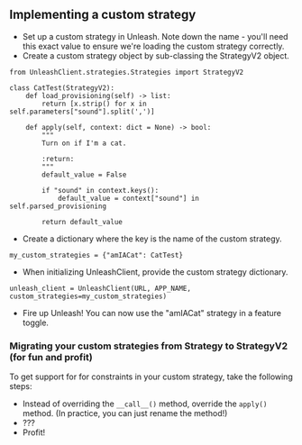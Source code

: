 ## Implementing a custom strategy

* Set up a custom strategy in Unleash.  Note down the name - you'll need this exact value to ensure we're loading the custom strategy correctly.
* Create a custom strategy object by sub-classing the StrategyV2 object. 

```
from UnleashClient.strategies.Strategies import StrategyV2

class CatTest(StrategyV2):
    def load_provisioning(self) -> list:
        return [x.strip() for x in self.parameters["sound"].split(',')]

    def apply(self, context: dict = None) -> bool:
        """
        Turn on if I'm a cat.

        :return:
        """
        default_value = False

        if "sound" in context.keys():
            default_value = context["sound"] in self.parsed_provisioning

        return default_value
```

* Create a dictionary where the key is the name of the custom strategy.

```
my_custom_strategies = {"amIACat": CatTest}
```

* When initializing UnleashClient, provide the custom strategy dictionary.

```
unleash_client = UnleashClient(URL, APP_NAME, custom_strategies=my_custom_strategies)
```

* Fire up Unleash! You can now use the "amIACat" strategy in a feature toggle.

### Migrating your custom strategies from Strategy to StrategyV2 (for fun and profit)
To get support for for constraints in your custom strategy, take the following steps:

- Instead of overriding the `__call__()` method, override the `apply()` method.  (In practice, you can just rename the method!)
- ???
- Profit!
